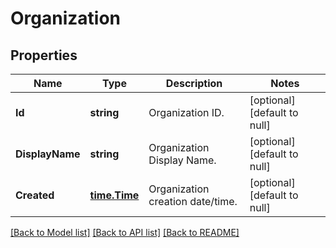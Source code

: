 # Organization

## Properties
Name | Type | Description | Notes
------------ | ------------- | ------------- | -------------
**Id** | **string** | Organization ID. | [optional] [default to null]
**DisplayName** | **string** | Organization Display Name. | [optional] [default to null]
**Created** | [**time.Time**](time.Time.md) | Organization creation date/time. | [optional] [default to null]

[[Back to Model list]](../README.md#documentation-for-models) [[Back to API list]](../README.md#documentation-for-api-endpoints) [[Back to README]](../README.md)


